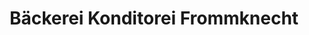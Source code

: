 ---
title: "Bäckerei Konditorei Frommknecht"
url: /weitnau/baeckerei-konditorei-frommknecht/
shop: Bäckerei
---